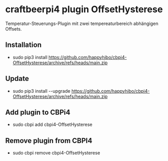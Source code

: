 
# craftbeerpi4 plugin OffsetHysterese

Temperatur-Steuerungs-Plugin mit zwei tempereaturbereich abhängigen Offsets.

## Installation

- sudo pip3 install https://github.com/happyhibo/cbpi4-OffsetHysterese/archive/refs/heads/main.zip

## Update

- sudo pip3 install --upgrade https://github.com/happyhibo/cbpi4-OffsetHysterese/archive/refs/heads/main.zip

## Add plugin to CBPi4

- sudo cbpi add cbpi4-OffsetHysterese

## Remove plugin from CBPI4

- sudo cbpi remove cbpi4-OffsetHysterese
